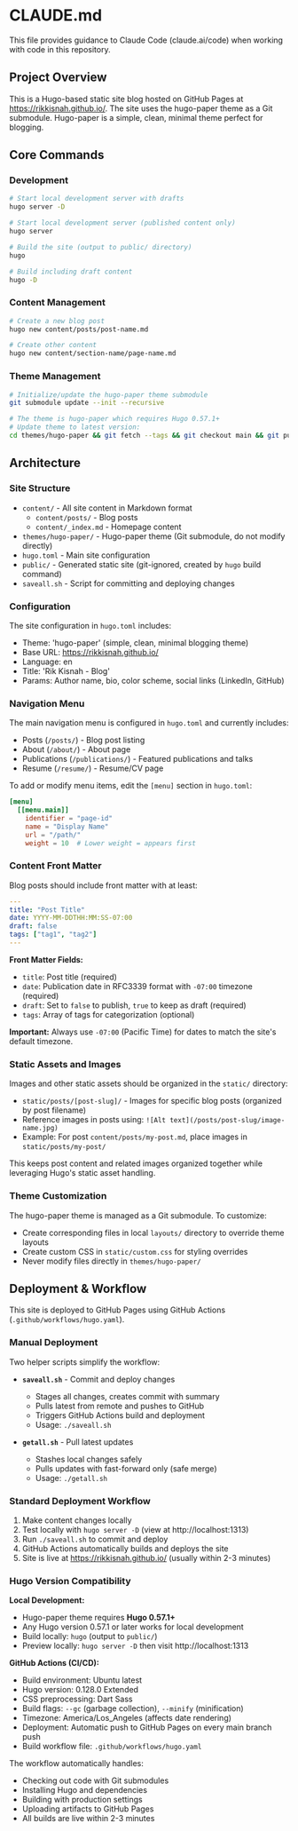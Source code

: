 # CLAUDE.md

This file provides guidance to Claude Code (claude.ai/code) when working with code in this repository.

## Project Overview

This is a Hugo-based static site blog hosted on GitHub Pages at https://rikkisnah.github.io/. The site uses the hugo-paper theme as a Git submodule. Hugo-paper is a simple, clean, minimal theme perfect for blogging.

## Core Commands

### Development
```bash
# Start local development server with drafts
hugo server -D

# Start local development server (published content only)
hugo server

# Build the site (output to public/ directory)
hugo

# Build including draft content
hugo -D
```

### Content Management
```bash
# Create a new blog post
hugo new content/posts/post-name.md

# Create other content
hugo new content/section-name/page-name.md
```

### Theme Management
```bash
# Initialize/update the hugo-paper theme submodule
git submodule update --init --recursive

# The theme is hugo-paper which requires Hugo 0.57.1+
# Update theme to latest version:
cd themes/hugo-paper && git fetch --tags && git checkout main && git pull
```

## Architecture

### Site Structure
- `content/` - All site content in Markdown format
  - `content/posts/` - Blog posts
  - `content/_index.md` - Homepage content
- `themes/hugo-paper/` - Hugo-paper theme (Git submodule, do not modify directly)
- `hugo.toml` - Main site configuration
- `public/` - Generated static site (git-ignored, created by `hugo` build command)
- `saveall.sh` - Script for committing and deploying changes

### Configuration
The site configuration in `hugo.toml` includes:
- Theme: 'hugo-paper' (simple, clean, minimal blogging theme)
- Base URL: https://rikkisnah.github.io/
- Language: en
- Title: 'Rik Kisnah - Blog'
- Params: Author name, bio, color scheme, social links (LinkedIn, GitHub)

### Navigation Menu
The main navigation menu is configured in `hugo.toml` and currently includes:
- Posts (`/posts/`) - Blog post listing
- About (`/about/`) - About page
- Publications (`/publications/`) - Featured publications and talks
- Resume (`/resume/`) - Resume/CV page

To add or modify menu items, edit the `[menu]` section in `hugo.toml`:
```toml
[menu]
  [[menu.main]]
    identifier = "page-id"
    name = "Display Name"
    url = "/path/"
    weight = 10  # Lower weight = appears first
```

### Content Front Matter
Blog posts should include front matter with at least:
```yaml
---
title: "Post Title"
date: YYYY-MM-DDTHH:MM:SS-07:00
draft: false
tags: ["tag1", "tag2"]
---
```

**Front Matter Fields:**
- `title`: Post title (required)
- `date`: Publication date in RFC3339 format with `-07:00` timezone (required)
- `draft`: Set to `false` to publish, `true` to keep as draft (required)
- `tags`: Array of tags for categorization (optional)

**Important:** Always use `-07:00` (Pacific Time) for dates to match the site's default timezone.

### Static Assets and Images
Images and other static assets should be organized in the `static/` directory:
- `static/posts/[post-slug]/` - Images for specific blog posts (organized by post filename)
- Reference images in posts using: `![Alt text](/posts/post-slug/image-name.jpg)`
- Example: For post `content/posts/my-post.md`, place images in `static/posts/my-post/`

This keeps post content and related images organized together while leveraging Hugo's static asset handling.

### Theme Customization
The hugo-paper theme is managed as a Git submodule. To customize:
- Create corresponding files in local `layouts/` directory to override theme layouts
- Create custom CSS in `static/custom.css` for styling overrides
- Never modify files directly in `themes/hugo-paper/`

## Deployment & Workflow

This site is deployed to GitHub Pages using GitHub Actions (`.github/workflows/hugo.yaml`).

### Manual Deployment
Two helper scripts simplify the workflow:

- **`saveall.sh`** - Commit and deploy changes
  - Stages all changes, creates commit with summary
  - Pulls latest from remote and pushes to GitHub
  - Triggers GitHub Actions build and deployment
  - Usage: `./saveall.sh`

- **`getall.sh`** - Pull latest updates
  - Stashes local changes safely
  - Pulls updates with fast-forward only (safe merge)
  - Usage: `./getall.sh`

### Standard Deployment Workflow
1. Make content changes locally
2. Test locally with `hugo server -D` (view at http://localhost:1313)
3. Run `./saveall.sh` to commit and deploy
4. GitHub Actions automatically builds and deploys the site
5. Site is live at https://rikkisnah.github.io/ (usually within 2-3 minutes)

### Hugo Version Compatibility

**Local Development:**
- Hugo-paper theme requires **Hugo 0.57.1+**
- Any Hugo version 0.57.1 or later works for local development
- Build locally: `hugo` (output to `public/`)
- Preview locally: `hugo server -D` then visit http://localhost:1313

**GitHub Actions (CI/CD):**
- Build environment: Ubuntu latest
- Hugo version: 0.128.0 Extended
- CSS preprocessing: Dart Sass
- Build flags: `--gc` (garbage collection), `--minify` (minification)
- Timezone: America/Los_Angeles (affects date rendering)
- Deployment: Automatic push to GitHub Pages on every main branch push
- Build workflow file: `.github/workflows/hugo.yaml`

The workflow automatically handles:
- Checking out code with Git submodules
- Installing Hugo and dependencies
- Building with production settings
- Uploading artifacts to GitHub Pages
- All builds are live within 2-3 minutes
